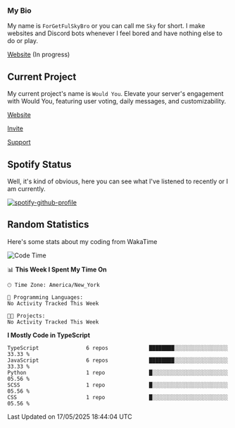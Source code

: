 ### My Bio 

My name is `ForGetFulSkyBro` or you can call me `Sky` for short. I make websites and Discord bots whenever I feel bored and have nothing else to do or play.

[Website](https://forgetful.vercel.app) (In progress)

## Current Project

My current project's name is `Would You`. Elevate your server's engagement with Would You, featuring user voting, daily messages, and customizability.

[Website](https://wouldyoubot.gg)

[Invite](https://wouldyoubot.gg/invite)

[Support](https://wouldyoubot.gg/discord)

## Spotify Status

Well, it's kind of obvious, here you can see what I've listened to recently or I am currently.

[![spotify-github-profile](https://spotify-github-profile.kittinanx.com/api/view?uid=8fw8wluifdebs12yo4k3j0h6c&cover_image=true&theme=novatorem&show_offline=false&background_color=121212&interchange=false&bar_color=53b14f&bar_color_cover=false)](https://github.com/kittinan/spotify-github-profile)


## Random Statistics

Here's some stats about my coding from WakaTime

<!--START_SECTION:waka-->
![Code Time](http://img.shields.io/badge/Code%20Time-1%2C470%20hrs%2020%20mins-blue)

📊 **This Week I Spent My Time On** 

```text
🕑︎ Time Zone: America/New_York

💬 Programming Languages: 
No Activity Tracked This Week

🐱‍💻 Projects: 
No Activity Tracked This Week
```

**I Mostly Code in TypeScript** 

```text
TypeScript               6 repos             ████████░░░░░░░░░░░░░░░░░   33.33 % 
JavaScript               6 repos             ████████░░░░░░░░░░░░░░░░░   33.33 % 
Python                   1 repo              █░░░░░░░░░░░░░░░░░░░░░░░░   05.56 % 
SCSS                     1 repo              █░░░░░░░░░░░░░░░░░░░░░░░░   05.56 % 
CSS                      1 repo              █░░░░░░░░░░░░░░░░░░░░░░░░   05.56 % 
```




 Last Updated on 17/05/2025 18:44:04 UTC
<!--END_SECTION:waka-->
